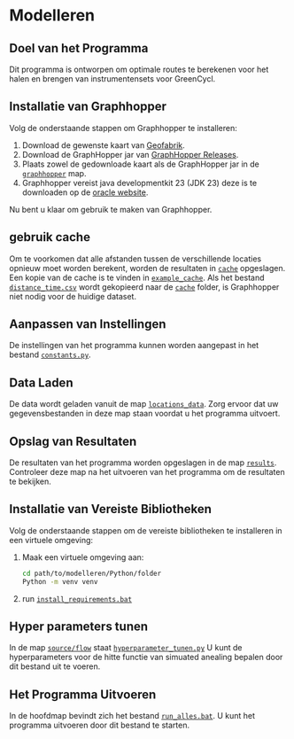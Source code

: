 # Modelleren

## Doel van het Programma
Dit programma is ontworpen om optimale routes te berekenen voor het halen en brengen van instrumentensets voor GreenCycl.

## Installatie van Graphhopper
Volg de onderstaande stappen om Graphhopper te installeren:

1. Download de gewenste kaart van [Geofabrik](https://download.geofabrik.de/europe/netherlands.html).
2. Download de GraphHopper jar van [GraphHopper Releases](https://github.com/graphhopper/graphhopper/releases/tag/9.1).
3. Plaats zowel de gedownloade kaart als de GraphHopper jar in de [`graphhopper`](Python/graphhopper) map.
4. Graphhopper vereist java developmentkit 23 (JDK 23) deze is te downloaden op de [oracle website](https://www.oracle.com/java/technologies/downloads/#jdk23-windows).

Nu bent u klaar om gebruik te maken van Graphhopper.

## gebruik cache
Om te voorkomen dat alle afstanden tussen de verschillende locaties opnieuw moet worden berekent, worden de resultaten in [`cache`](Python/cache) opgeslagen. Een kopie van de cache is te vinden in [`example_cache`](example_cache). Als het bestand [`distance_time.csv`](example_cache/distance_time.csv) wordt gekopieerd naar de [`cache`](Python/cache) folder, is Graphhopper niet nodig voor de huidige dataset.

## Aanpassen van Instellingen
De instellingen van het programma kunnen worden aangepast in het bestand [`constants.py`](Python/source/constants/constants.py).

## Data Laden
De data wordt geladen vanuit de map [`locations_data`](Python/locations_data). Zorg ervoor dat uw gegevensbestanden in deze map staan voordat u het programma uitvoert.

## Opslag van Resultaten
De resultaten van het programma worden opgeslagen in de map [`results`](Python/results). Controleer deze map na het uitvoeren van het programma om de resultaten te bekijken.

## Installatie van Vereiste Bibliotheken
Volg de onderstaande stappen om de vereiste bibliotheken te installeren in een virtuele omgeving:

1. Maak een virtuele omgeving aan:
    ```sh
    cd path/to/modelleren/Python/folder
    Python -m venv venv
    ```
2. run [`install_requirements.bat`](Python/install_requirements.bat)

## Hyper parameters tunen
In de map [`source/flow`](Python/source/flow) staat [`hyperparameter_tunen.py`](Python/source/flow/hyperparameter_tunen.py) U kunt de hyperparameters voor de hitte functie van simuated anealing bepalen door dit bestand uit te voeren.

## Het Programma Uitvoeren
In de hoofdmap bevindt zich het bestand [`run_alles.bat`](Python/run_alles.bat). U kunt het programma uitvoeren door dit bestand te starten.
